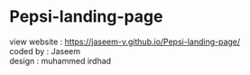 # Pepsi-landing-page

view website : https://jaseem-v.github.io/Pepsi-landing-page/                                   
coded by : Jaseem                         
design : muhammed irdhad                           

